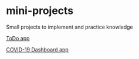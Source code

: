 # mini-projects
Small projects to implement and practice knowledge

[ToDo app](https://colo-codes.github.io/mini-projects/todo-app)

[COVID-19 Dashboard app](https://colo-codes.github.io/mini-projects/covid-19-dashboard-app)
